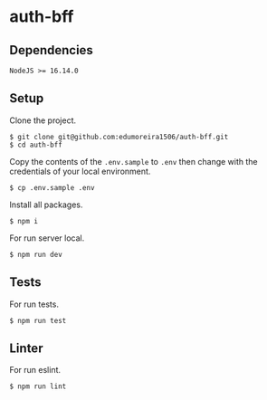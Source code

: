 # auth-bff

## Dependencies

```
NodeJS >= 16.14.0
```

## Setup

Clone the project.

```console
$ git clone git@github.com:edumoreira1506/auth-bff.git
$ cd auth-bff
```

Copy the contents of the `.env.sample` to `.env` then change with the credentials of your local environment.

```console
$ cp .env.sample .env
```

Install all packages.

```console
$ npm i
```

For run server local.

```console
$ npm run dev
```

## Tests

For run tests.

```console
$ npm run test
```

## Linter

For run eslint.

```console
$ npm run lint
```
